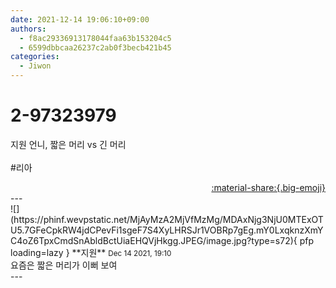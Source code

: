 ```yaml
---
date: 2021-12-14 19:06:10+09:00
authors:
  - f8ac29336913178044faa63b153204c5
  - 6599dbbcaa26237c2ab0f3becb421b45
categories:
  - Jiwon
---
```


# 2-97323979

<div class="post-container" markdown="1">
<div class="content-container md-sidebar__scrollwrap" markdown="1">

지원 언니, 짧은 머리 vs 긴 머리<br><br>\#리아

</div>
</div>

<div style="text-align: right;" markdown="1">
<a href="https://weverse.io/fromis9/fanpost/2-97323979" style="text-align: right;">:material-share:{.big-emoji}</a>
</div>
---

<div class="comments-container md-sidebar__scrollwrap" markdown="1">
<div class="comment" markdown="1">
<div class='id-container' markdown="1">
![](https://phinf.wevpstatic.net/MjAyMzA2MjVfMzMg/MDAxNjg3NjU0MTExOTU5.7GFeCpkRW4jdCPevFi1sgeF7S4XyLHRSJr1VOBRp7gEg.mY0LxqknzXmYC4oZ6TpxCmdSnAbldBctUiaEHQVjHkgg.JPEG/image.jpg?type=s72){ pfp loading=lazy }
**<span class="artist">지원</span>** <small>Dec 14 2021, 19:10</small><br>
</div>
<div class='comment-body' markdown="1">
요즘은 짧은 머리가 이뻐 보여
</div>
</div>
</div>
---
